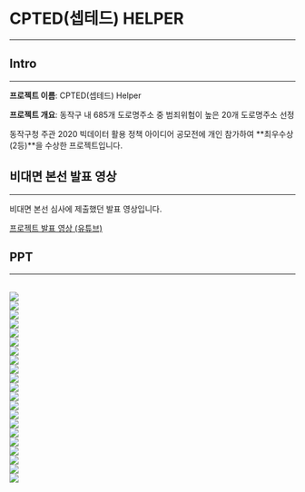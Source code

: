 # CPTED(셉테드) HELPER

---

## Intro

---

**프로젝트 이름**: CPTED(셉테드) Helper

**프로젝트 개요**: 동작구 내 685개 도로명주소 중 범죄위험이 높은 20개 도로명주소 선정

동작구청 주관 2020 빅데이터 활용 정책 아이디어 공모전에 개인 참가하여 **최우수상(2등)**을 수상한 프로젝트입니다.

## 비대면 본선 발표 영상

---

비대면 본선 심사에 제출했던 발표 영상입니다.

[프로젝트 발표 영상 (유튜브)](https://youtu.be/HBVjWPA_vf8)

## PPT

---

<br/>
<img src="readme-img/황인택(개인참가)_분석설명서_pages-to-jpg-0001.jpg">

<br/>
<img src="readme-img/황인택(개인참가)_분석설명서_pages-to-jpg-0002.jpg">

<br/>
<img src="readme-img/황인택(개인참가)_분석설명서_pages-to-jpg-0003.jpg">

<br/>
<img src="readme-img/황인택(개인참가)_분석설명서_pages-to-jpg-0004.jpg">

<br/>
<img src="readme-img/황인택(개인참가)_분석설명서_pages-to-jpg-0005.jpg">

<br/>
<img src="readme-img/황인택(개인참가)_분석설명서_pages-to-jpg-0006.jpg">

<br/>
<img src="readme-img/황인택(개인참가)_분석설명서_pages-to-jpg-0007.jpg">

<br/>
<img src="readme-img/황인택(개인참가)_분석설명서_pages-to-jpg-0008.jpg">

<br/>
<img src="readme-img/황인택(개인참가)_분석설명서_pages-to-jpg-0009.jpg">

<br/>
<img src="readme-img/황인택(개인참가)_분석설명서_pages-to-jpg-0010.jpg">

<br/>
<img src="readme-img/황인택(개인참가)_분석설명서_pages-to-jpg-0011.jpg">

<br/>
<img src="readme-img/황인택(개인참가)_분석설명서_pages-to-jpg-0012.jpg">

<br/>
<img src="readme-img/황인택(개인참가)_분석설명서_pages-to-jpg-0013.jpg">

<br/>
<img src="readme-img/황인택(개인참가)_분석설명서_pages-to-jpg-0014.jpg">

<br/>
<img src="readme-img/황인택(개인참가)_분석설명서_pages-to-jpg-0015.jpg">

<br/>
<img src="readme-img/황인택(개인참가)_분석설명서_pages-to-jpg-0016.jpg">

<br/>
<img src="readme-img/황인택(개인참가)_분석설명서_pages-to-jpg-0017.jpg">

<br/>
<img src="readme-img/황인택(개인참가)_분석설명서_pages-to-jpg-0018.jpg">

<br/>
<img src="readme-img/황인택(개인참가)_분석설명서_pages-to-jpg-0019.jpg">

<br/>
<img src="readme-img/황인택(개인참가)_분석설명서_pages-to-jpg-0020.jpg">

<br/>
<img src="readme-img/황인택(개인참가)_분석설명서_pages-to-jpg-0021.jpg">
